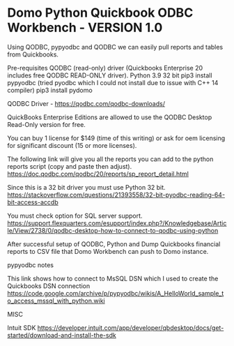 # Domo Python Quickbook ODBC Workbench - VERSION 1.0

Using QODBC, pypyodbc and QODBC we can easily pull reports and tables from Quickbooks.

Pre-requisites
QODBC (read-only) driver (Quickbooks Enterprise 20 includes free QODBC READ-ONLY driver).
Python 3.9 32 bit
pip3 install pypyodbc 
(tried pyodbc which I could not install due to issue with C++ 14 compiler)
pip3 install pydomo

QODBC Driver -
https://qodbc.com/qodbc-downloads/

QuickBooks Enterprise Editions are allowed to use the QODBC Desktop Read-Only version for free.

You can buy 1 license for $149 (time of this writing) or ask for oem licensing for significant discount (15 or more licenses).

The following link will give you all the reports you can add to the python reports script (copy and paste then adjust).
https://doc.qodbc.com/qodbc/20/reports/sp_report_detail.html

Since this is a 32 bit driver you must use Python 32 bit.
https://stackoverflow.com/questions/21393558/32-bit-pyodbc-reading-64-bit-access-accdb

You must check option for SQL server support.
https://support.flexquarters.com/esupport/index.php?/Knowledgebase/Article/View/2738/0/qodbc-desktop-how-to-connect-to-qodbc-using-python

After successful setup of QODBC, Python and 
Dump Quickbooks financial reports to CSV file that Domo Workbench can push to Domo instance.

pypyodbc notes 

This link shows how to connect to MsSQL DSN which I used to create the Quickbooks DSN connection 
https://code.google.com/archive/p/pypyodbc/wikis/A_HelloWorld_sample_to_access_mssql_with_python.wiki

MISC

Intuit SDK
https://developer.intuit.com/app/developer/qbdesktop/docs/get-started/download-and-install-the-sdk
